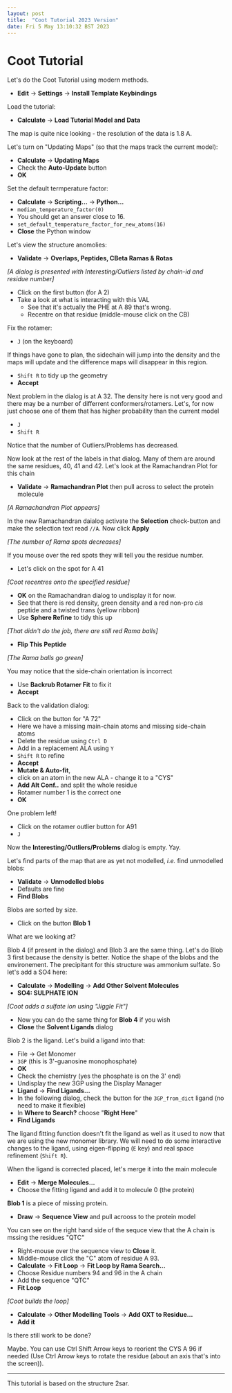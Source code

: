 ```yaml
---
layout: post
title:  "Coot Tutorial 2023 Version"
date: Fri 5 May 13:10:32 BST 2023
---
```




# Coot Tutorial

Let's do the Coot Tutorial using modern methods.

 - **Edit** &rarr; **Settings** &rarr; **Install Template Keybindings**

Load the tutorial:

 - **Calculate** &rarr; **Load Tutorial Model and Data**

The map is quite nice looking - the resolution of the data is 1.8 A.

Let's turn on "Updating Maps" (so that the maps track the current model):

  - **Calculate** &rarr; **Updating Maps**
  - Check the **Auto-Update** button
  - **OK**

Set the default termperature factor:
 - **Calculate** &rarr; **Scripting...** &rarr; **Python...**
 - `median_temperature_factor(0)`
 - You should get an answer close to 16.
 - `set_default_temperature_factor_for_new_atoms(16)`
 - **Close** the Python window

Let's view the structure anomolies:

 - **Validate** &rarr; **Overlaps, Peptides, CBeta Ramas & Rotas**

_[A dialog is presented with Interesting/Outliers listed by chain-id and residue number]_

- Click on the first button (for A 2)
- Take a look at what is interacting with this VAL
    - See that it's actually the PHE at A 89 that's wrong.
    - Recentre on that residue (middle-mouse click on the CB)

Fix the rotamer:
 - `J` (on the keyboard)

If things have gone to plan, the sidechain will jump into the density and the maps will update and the difference maps will disappear in this region.

 - `Shift R` to tidy up the geometry
 - **Accept**

Next problem in the dialog is at A 32. The density here is not very good and there may be a number of differrent conformers/rotamers. Let's, for now just choose one of them that has higher probability than the current model

 - `J`
 - `Shift R`

Notice that the number of Outliers/Problems has decreased.

Now look at the rest of the labels in that dialog. Many of them are around the same residues, 40, 41 and 42. Let's look at the Ramachandran Plot for this chain

 - **Validate** &rarr; **Ramachandran Plot** then pull across to select the protein molecule

_[A Ramachandran Plot appears]_

In the new Ramachandran daialog activate the **Selection** check-button and make the selection text read `//A`. Now click **Apply**

_[The number of Rama spots decreases]_

If you mouse over the red spots they will tell you the residue number.

 - Let's click on the spot for A 41

_[Coot recentres onto the specified residue]_

 - **OK** on the Ramachandran dialog to undisplay it for now.
 - See that there is red density, green density and a red non-pro _cis_ peptide and a twisted trans (yellow ribbon)
 - Use **Sphere Refine** to tidy this up

_[That didn't do the job, there are still red Rama balls]_

 - **Flip This Peptide**

_[The Rama balls go green]_

You may notice that the side-chain orientation is incorrect

 - Use **Backrub Rotamer Fit** to fix it
 - **Accept**

Back to the validation dialog:

  - Click on the button for "A 72"
  - Here we have a missing main-chain atoms and missing side-chain atoms
  - Delete the residue using `Ctrl D`
  - Add in a replacement ALA using `Y`
  - `Shift R` to refine
  - **Accept**
  - **Mutate & Auto-fit**,
  - click on an atom in the new ALA - change it to a "CYS"
  - **Add Alt Conf..** and split the whole residue
  - Rotamer number 1 is the correct one
  - **OK**

One problem left!

- Click on the rotamer outlier button for A91
- `J`

Now the **Interesting/Outliers/Problems** dialog is empty. Yay.

Let's find parts of the map that are as yet not modelled, _i.e._ find unmodelled blobs:

 - **Validate** &rarr; **Unmodelled blobs**
 - Defaults are fine
 - **Find Blobs**

Blobs are sorted by size.

 - Click on the button **Blob 1**

What are we looking at?

Blob 4 (if present in the dialog) and Blob 3 are the same thing. Let's do Blob 3 first because the density is better. Notice the shape of the blobs and the environement. The precipitant for this structure was ammonium sulfate. So let's add a SO4 here:

 - **Calculate** &rarr; **Modelling** &rarr; **Add Other Solvent Molecules**
 - **SO4: SULPHATE ION**

_[Coot adds a sulfate ion using "Jiggle Fit"]_

 - Now you can do the same thing for **Blob 4** if you wish
 - **Close** the **Solvent Ligands** dialog

Blob 2 is the ligand. Let's build a ligand into that:

 - File &rarr; Get Monomer
 - `3GP` (this is 3'-guanosine monophosphate)
 - **OK**
 - Check the chemistry (yes the phosphate is on the 3' end)
 - Undisplay the new 3GP using the Display Manager
 - **Ligand** &rarr; **Find Ligands...**
 - In the following dialog, check the button for the `3GP_from_dict` ligand (no need to make it flexible)
 - In **Where to Search?** choose "**Right Here**"
 - **Find Ligands**

The ligand fitting function doesn't fit the ligand as well as it used to
now that we are using the new monomer library. We will need to do some
interactive changes to the ligand, using eigen-flipping (`E` key) and real space refinement (`Shift R`).

When the ligand is corrected placed, let's merge it into the main molecule

 - **Edit** &rarr;  **Merge Molecules...**
 - Choose the fitting ligand and add it to molecule 0 (the protein)

**Blob 1** is a piece of missing protein.

 - **Draw** &rarr; **Sequence View** and pull acrooss to the protein model

You can see on the right hand side of the sequce view that the A chain is mssing the residues "QTC"

 - Right-mouse over the sequence view to **Close** it.
 - Middle-mouse click the "C" atom of residue A 93.
 - **Calculate** &rarr; **Fit Loop** &rarr; **Fit Loop by Rama Search...**
 - Choose Residue numbers 94 and 96 in the A chain
 - Add the sequence "QTC"
 - **Fit Loop**

_[Coot builds the loop]_

 - **Calculate** &rarr; **Other Modelling Tools** &rarr; **Add OXT to Residue...**
 - **Add it**

Is there still work to be done?

Maybe. You can use Ctrl Shift Arrow keys to reorient the CYS A 96 if needed (Use Ctrl Arrow keys to
rotate the residue (about an axis that's into the screen)).

---

This tutorial is based on the structure 2sar.



